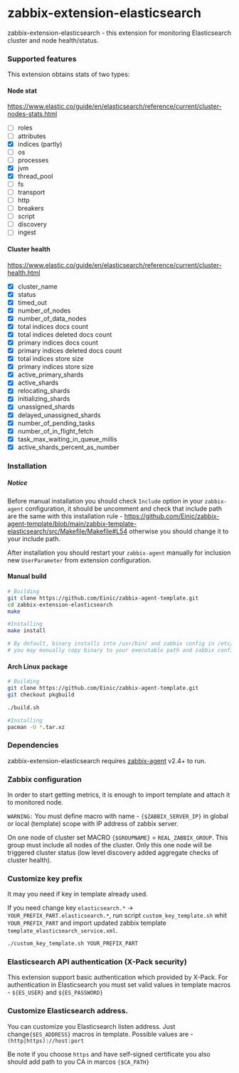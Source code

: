 # zabbix-extension-elasticsearch

zabbix-extension-elasticsearch - this extension for monitoring Elasticsearch cluster and node health/status.

### Supported features

This extension obtains stats of two types:

#### Node stat
https://www.elastic.co/guide/en/elasticsearch/reference/current/cluster-nodes-stats.html

- [ ] roles
- [ ] attributes
- [x] indices (partly)
- [ ] os
- [ ] processes
- [x] jvm
- [x] thread_pool
- [ ] fs
- [ ] transport
- [ ] http
- [ ] breakers
- [ ] script
- [ ] discovery
- [ ] ingest

#### Cluster health
https://www.elastic.co/guide/en/elasticsearch/reference/current/cluster-health.html
- [x] cluster_name
- [x] status
- [x] timed_out
- [x] number_of_nodes
- [x] number_of_data_nodes
- [x] total indices docs count
- [x] total indices deleted docs count
- [x] primary indices docs count
- [x] primary indices deleted docs count
- [x] total indices store size
- [x] primary indices store size
- [x] active_primary_shards
- [x] active_shards
- [x] relocating_shards
- [x] initializing_shards
- [x] unassigned_shards
- [x] delayed_unassigned_shards
- [x] number_of_pending_tasks
- [x] number_of_in_flight_fetch
- [x] task_max_waiting_in_queue_millis
- [x] active_shards_percent_as_number

### Installation

##### Notice

Before manual installation you should check `Include` option in your `zabbix-agent` configuration, it should be uncomment and check that include path are the same with this installation rule - https://github.com/Einic/zabbix-agent-template/blob/main/zabbix-template-elasticsearch/src/Makefile/Makefile#L54 otherwise you should change it to your include path.

After installation you should restart your `zabbix-agent` manually for inclusion new `UserParameter` from extension configuration.

#### Manual build

```sh
# Building
git clone https://github.com/Einic/zabbix-agent-template.git
cd zabbix-extension-elasticsearch
make

#Installing
make install

# By default, binary installs into /usr/bin/ and zabbix config in /etc/zabbix/zabbix_agentd.conf.d/ but,
# you may manually copy binary to your executable path and zabbix config to specific include directory
```


#### Arch Linux package
```sh
# Building
git clone https://github.com/Einic/zabbix-agent-template.git
git checkout pkgbuild

./build.sh

#Installing
pacman -U *.tar.xz
```

### Dependencies

zabbix-extension-elasticsearch requires [zabbix-agent](http://www.zabbix.com/download) v2.4+ to run.

### Zabbix configuration
In order to start getting metrics, it is enough to import template and attach it to monitored node.

`WARNING:` You must define macro with name - `{$ZABBIX_SERVER_IP}` in global or local (template) scope with IP address of  zabbix server.

On one node of cluster set MACRO `{$GROUPNAME}` = `REAL_ZABBIX_GROUP`. This group must include all nodes of the cluster.
Only this one node will be triggered cluster status (low level discovery added aggregate checks of cluster health).

### Customize key prefix
It may you need if key in template already used.

If you need change key `elasticsearch.*` -> `YOUR_PREFIX_PART.elasticsearch.*`, run script `custom_key_template.sh` whit `YOUR_PREFIX_PART` and import updated zabbix template `template_elasticsearch_service.xml`.

```sh
./custom_key_template.sh YOUR_PREFIX_PART
```

### Elasticsearch API authentication (X-Pack security)

This extension support basic authentication which provided by X-Pack. For authentication in Elasticsearch you must set valid values in template macros - `${ES_USER}` and `${ES_PASSWORD}`

### Customize Elasticsearch address.

You can customize you Elasticsearch listen address.
Just change`{$ES_ADDRESS}` macros in template.
Possible values are - `(http|https)://host:port`

Be note if you choose `https` and have self-signed certificate you also should add path to you CA in marcos `{$CA_PATH}`
